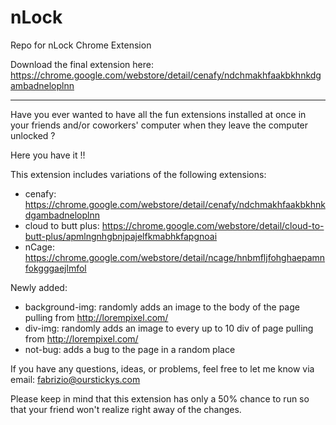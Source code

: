 # nLock
Repo for nLock Chrome Extension

Download the final extension here:  https://chrome.google.com/webstore/detail/cenafy/ndchmakhfaakbkhnkdgambadneloplnn

----

Have you ever wanted to have all the fun extensions installed at once in your friends and/or coworkers' computer when they leave the computer unlocked ?

Here you have it !!

This extension includes variations of the following extensions:
 - cenafy: https://chrome.google.com/webstore/detail/cenafy/ndchmakhfaakbkhnkdgambadneloplnn
 - cloud to butt plus: https://chrome.google.com/webstore/detail/cloud-to-butt-plus/apmlngnhgbnjpajelfkmabhkfapgnoai
 - nCage: https://chrome.google.com/webstore/detail/ncage/hnbmfljfohghaepamnfokgggaejlmfol

Newly added:
 - background-img: randomly adds an image to the body of the page pulling from http://lorempixel.com/
 - div-img: randomly adds an image to every up to 10 div of page pulling from http://lorempixel.com/
 - not-bug: adds a bug to the page in a random place

If you have any questions, ideas, or problems, feel free to let me know via email: fabrizio@ourstickys.com

Please keep in mind that this extension has only a 50% chance to run so that your friend won't realize right away of the changes.
